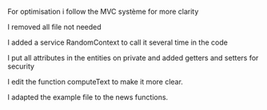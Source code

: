 For optimisation i follow the MVC système for more clarity

I removed all file not needed

I added a service RandomContext to call it several time in the code

I put all attributes in the entities on private and added getters and setters for security

I edit the function computeText to make it more clear.

I adapted the example file to the news functions.